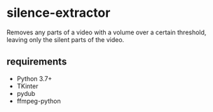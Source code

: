 # silence-extractor
Removes any parts of a video with a volume over a certain threshold, leaving only the silent parts of the video.

## requirements

* Python 3.7+
* TKinter
* pydub
* ffmpeg-python